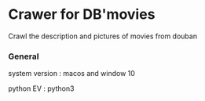 # Crawer for DB'movies
Crawl the description and pictures of movies from douban
### General
system version : macos and window 10

python EV : python3



